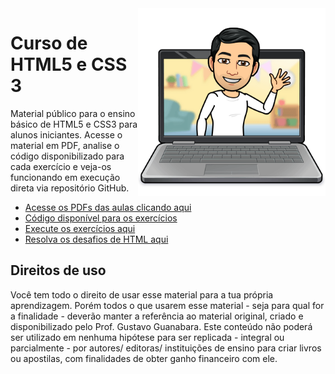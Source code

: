 <img src="imagens/me.png" align="right" width="300">

# Curso de HTML5 e CSS 3
Material público para o ensino básico de HTML5 e CSS3 para alunos iniciantes. Acesse o material em PDF, analise o código disponibilizado para cada exercício e veja-os funcionando em execução direta via repositório GitHub.

* [Acesse os PDFs das aulas clicando aqui](https://https://ruisantossi.github.io/html-css/tree/master/aulas-pdf)
* [Código disponível para os exercícios](https://https://ruisantossi.github.io/html-css/tree/master/exercicios)
* [Execute os exercícios aqui](https://ruisantossi.github.io/html-css/html-css/exercicios/)
* [Resolva os desafios de HTML aqui](https://ruisantossi.github.io/html-css//tree/master/desafios)

## Direitos de uso

Você tem todo o direito de usar esse material para a tua própria aprendizagem. Porém todos o que usarem esse material - seja para qual for a finalidade - deverão manter a referência ao material original, criado e disponibilizado pelo Prof. Gustavo Guanabara. Este conteúdo não poderá ser utilizado em nenhuma hipótese para ser replicada - integral ou parcialmente - por autores/ editoras/ instituições de ensino para criar livros ou apostilas, com finalidades de obter ganho financeiro com ele.